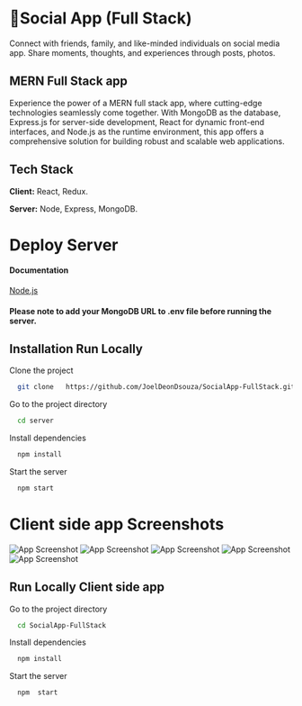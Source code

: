 # 🚀Social App (Full Stack)

Connect with friends, family, and like-minded individuals on social media app. Share moments, thoughts, and experiences through posts, photos.

## MERN Full Stack app

Experience the power of a MERN full stack app, where cutting-edge technologies seamlessly come together. With MongoDB as the database, Express.js for server-side development, React for dynamic front-end interfaces, and Node.js as the runtime environment, this app offers a comprehensive solution for building robust and scalable web applications.

## Tech Stack

**Client:** React, Redux.

**Server:** Node, Express, MongoDB.



# Deploy Server 
#### Documentation

[Node.js](https://nodejs.org/en)

#### Please note to add your MongoDB URL to .env file before running the server.


## Installation Run Locally

Clone the project

```bash
  git clone   https://github.com/JoelDeonDsouza/SocialApp-FullStack.git

```

Go to the project directory

```bash
  cd server
```

Install dependencies

```bash
  npm install
```

Start the server

```bash
  npm start
```
    

# Client side app Screenshots

![App Screenshot](https://i.ibb.co/XJ0pfQS/Screenshot-2023-07-03-at-15-41-41.png)
![App Screenshot](https://i.ibb.co/89wrWGL/Screenshot-2023-07-03-at-15-41-51.png)
![App Screenshot](https://i.ibb.co/yPyrWQw/Screenshot-2023-07-03-at-15-42-05.png)
![App Screenshot](https://i.ibb.co/1RtDY6z/Screenshot-2023-07-03-at-15-42-15.png)
![App Screenshot](https://i.ibb.co/VDx6ySR/Screenshot-2023-07-03-at-15-42-30.png)



## Run Locally Client side app


Go to the project directory

```bash
  cd SocialApp-FullStack
```

Install dependencies

```bash
  npm install
```

Start the server

```bash
  npm  start
```

